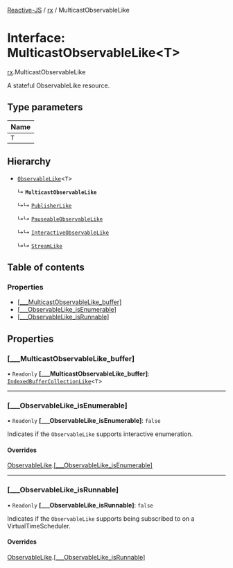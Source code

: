 [Reactive-JS](../README.md) / [rx](../modules/rx.md) / MulticastObservableLike

# Interface: MulticastObservableLike<T\>

[rx](../modules/rx.md).MulticastObservableLike

A stateful ObservableLike resource.

## Type parameters

| Name |
| :------ |
| `T` |

## Hierarchy

- [`ObservableLike`](rx.ObservableLike.md)<`T`\>

  ↳ **`MulticastObservableLike`**

  ↳↳ [`PublisherLike`](rx.PublisherLike.md)

  ↳↳ [`PauseableObservableLike`](rx.PauseableObservableLike.md)

  ↳↳ [`InteractiveObservableLike`](rx.InteractiveObservableLike.md)

  ↳↳ [`StreamLike`](streaming.StreamLike.md)

## Table of contents

### Properties

- [[\_\_\_MulticastObservableLike\_buffer]](rx.MulticastObservableLike.md#[___multicastobservablelike_buffer])
- [[\_\_\_ObservableLike\_isEnumerable]](rx.MulticastObservableLike.md#[___observablelike_isenumerable])
- [[\_\_\_ObservableLike\_isRunnable]](rx.MulticastObservableLike.md#[___observablelike_isrunnable])

## Properties

### [\_\_\_MulticastObservableLike\_buffer]

• `Readonly` **[\_\_\_MulticastObservableLike\_buffer]**: [`IndexedBufferCollectionLike`](util.IndexedBufferCollectionLike.md)<`T`\>

___

### [\_\_\_ObservableLike\_isEnumerable]

• `Readonly` **[\_\_\_ObservableLike\_isEnumerable]**: ``false``

Indicates if the `ObservableLike` supports interactive enumeration.

#### Overrides

[ObservableLike](rx.ObservableLike.md).[[___ObservableLike_isEnumerable]](rx.ObservableLike.md#[___observablelike_isenumerable])

___

### [\_\_\_ObservableLike\_isRunnable]

• `Readonly` **[\_\_\_ObservableLike\_isRunnable]**: ``false``

Indicates if the `ObservableLike` supports being subscribed to
on a VirtualTimeScheduler.

#### Overrides

[ObservableLike](rx.ObservableLike.md).[[___ObservableLike_isRunnable]](rx.ObservableLike.md#[___observablelike_isrunnable])
